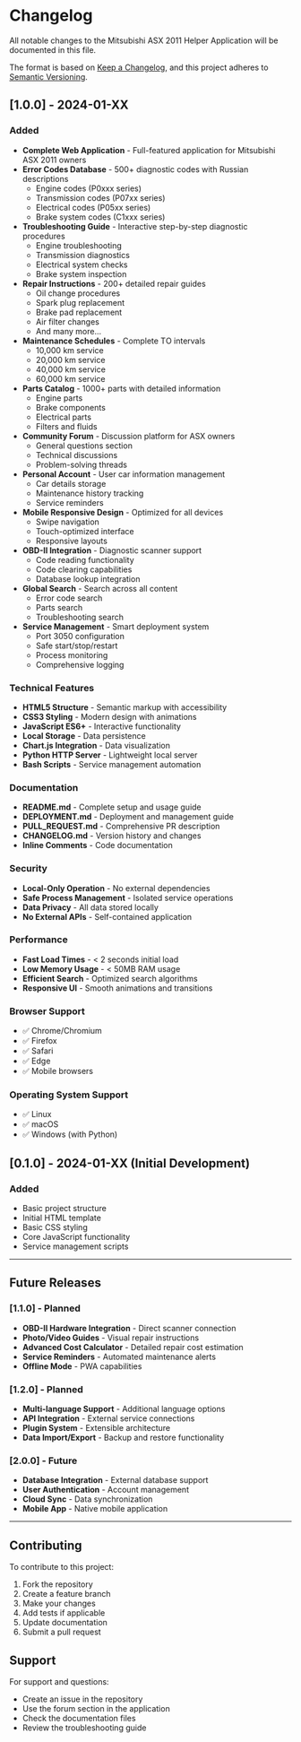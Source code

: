 # Changelog

All notable changes to the Mitsubishi ASX 2011 Helper Application will be documented in this file.

The format is based on [Keep a Changelog](https://keepachangelog.com/en/1.0.0/),
and this project adheres to [Semantic Versioning](https://semver.org/spec/v2.0.0.html).

## [1.0.0] - 2024-01-XX

### Added
- **Complete Web Application** - Full-featured application for Mitsubishi ASX 2011 owners
- **Error Codes Database** - 500+ diagnostic codes with Russian descriptions
  - Engine codes (P0xxx series)
  - Transmission codes (P07xx series)
  - Electrical codes (P05xx series)
  - Brake system codes (C1xxx series)
- **Troubleshooting Guide** - Interactive step-by-step diagnostic procedures
  - Engine troubleshooting
  - Transmission diagnostics
  - Electrical system checks
  - Brake system inspection
- **Repair Instructions** - 200+ detailed repair guides
  - Oil change procedures
  - Spark plug replacement
  - Brake pad replacement
  - Air filter changes
  - And many more...
- **Maintenance Schedules** - Complete TО intervals
  - 10,000 km service
  - 20,000 km service
  - 40,000 km service
  - 60,000 km service
- **Parts Catalog** - 1000+ parts with detailed information
  - Engine parts
  - Brake components
  - Electrical parts
  - Filters and fluids
- **Community Forum** - Discussion platform for ASX owners
  - General questions section
  - Technical discussions
  - Problem-solving threads
- **Personal Account** - User car information management
  - Car details storage
  - Maintenance history tracking
  - Service reminders
- **Mobile Responsive Design** - Optimized for all devices
  - Swipe navigation
  - Touch-optimized interface
  - Responsive layouts
- **OBD-II Integration** - Diagnostic scanner support
  - Code reading functionality
  - Code clearing capabilities
  - Database lookup integration
- **Global Search** - Search across all content
  - Error code search
  - Parts search
  - Troubleshooting search
- **Service Management** - Smart deployment system
  - Port 3050 configuration
  - Safe start/stop/restart
  - Process monitoring
  - Comprehensive logging

### Technical Features
- **HTML5 Structure** - Semantic markup with accessibility
- **CSS3 Styling** - Modern design with animations
- **JavaScript ES6+** - Interactive functionality
- **Local Storage** - Data persistence
- **Chart.js Integration** - Data visualization
- **Python HTTP Server** - Lightweight local server
- **Bash Scripts** - Service management automation

### Documentation
- **README.md** - Complete setup and usage guide
- **DEPLOYMENT.md** - Deployment and management guide
- **PULL_REQUEST.md** - Comprehensive PR description
- **CHANGELOG.md** - Version history and changes
- **Inline Comments** - Code documentation

### Security
- **Local-Only Operation** - No external dependencies
- **Safe Process Management** - Isolated service operations
- **Data Privacy** - All data stored locally
- **No External APIs** - Self-contained application

### Performance
- **Fast Load Times** - < 2 seconds initial load
- **Low Memory Usage** - < 50MB RAM usage
- **Efficient Search** - Optimized search algorithms
- **Responsive UI** - Smooth animations and transitions

### Browser Support
- ✅ Chrome/Chromium
- ✅ Firefox
- ✅ Safari
- ✅ Edge
- ✅ Mobile browsers

### Operating System Support
- ✅ Linux
- ✅ macOS
- ✅ Windows (with Python)

## [0.1.0] - 2024-01-XX (Initial Development)

### Added
- Basic project structure
- Initial HTML template
- Basic CSS styling
- Core JavaScript functionality
- Service management scripts

---

## Future Releases

### [1.1.0] - Planned
- **OBD-II Hardware Integration** - Direct scanner connection
- **Photo/Video Guides** - Visual repair instructions
- **Advanced Cost Calculator** - Detailed repair cost estimation
- **Service Reminders** - Automated maintenance alerts
- **Offline Mode** - PWA capabilities

### [1.2.0] - Planned
- **Multi-language Support** - Additional language options
- **API Integration** - External service connections
- **Plugin System** - Extensible architecture
- **Data Import/Export** - Backup and restore functionality

### [2.0.0] - Future
- **Database Integration** - External database support
- **User Authentication** - Account management
- **Cloud Sync** - Data synchronization
- **Mobile App** - Native mobile application

---

## Contributing

To contribute to this project:
1. Fork the repository
2. Create a feature branch
3. Make your changes
4. Add tests if applicable
5. Update documentation
6. Submit a pull request

## Support

For support and questions:
- Create an issue in the repository
- Use the forum section in the application
- Check the documentation files
- Review the troubleshooting guide
